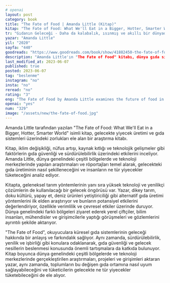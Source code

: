 ```yaml
---
# openai
layout: post
category: book
title: "The Fate of Food | Amanda Little (Kitap)"
kitap: "The Fate of Food: What We'll Eat in a Bigger, Hotter, Smarter World"
tr: "Gıdanın Geleceği - Daha da kalabalık, ısınmış ve akıllı bir dünyada ne yiyeceğiz?"
yazar: "Amanda Little"
yil: "2020"
sayfa: "440"
goodreads: "https://www.goodreads.com/book/show/41882450-the-fate-of-food"
description: "Amanda Little'ın "The Fate of Food" kitabı, dünya gıda sistemini iklim değişikliği ve kaynak sınırlılığı gibi zorluklarla ele alarak gelecekteki çözümleri araştırıyor."
last_modified_at: 2023-06-07
published: true
posted: 2023-06-07
tag: "beslenme" 
instagram: "no"
insta: "no"
reread: "no"
rating: "3"
eng: "The Fate of Food by Amanda Little examines the future of food in a changing world, exploring challenges and innovative solutions for sustainability and food security."
openai: "yes"
num: "329"
image: "/assets/new/the-fate-of-food.jpg"
---
```


Amanda Little tarafından yazılan "The Fate of Food: What We'll Eat in a Bigger, Hotter, Smarter World" isimli kitap, gelecekte yiyecek üretimi ve gıda sistemleri üzerindeki zorlukları ele alan bir araştırma kitabı.

Kitap, iklim değişikliği, nüfus artışı, kaynak kıtlığı ve teknolojik gelişmeler gibi faktörlerin gıda güvenliği ve sürdürülebilirlik üzerindeki etkilerini inceliyor. Amanda Little, dünya genelindeki çeşitli bölgelerde ve teknoloji merkezlerinde yapılan araştırmaları ve röportajları temel alarak, gelecekteki gıda üretiminin nasıl şekilleneceğini ve insanların ne tür yiyecekler tüketeceğini analiz ediyor.

Kitapta, geleneksel tarım yöntemlerinin yanı sıra yüksek teknoloji ve yenilikçi çözümlerin de kullanılacağı bir gelecek öngörüsü var. Yazar, dikey tarım, doku kültürü, yapay et, deniz ürünleri yetiştiriciliği gibi alternatif gıda üretimi yöntemlerini ilk elden araştırıyor ve bunların potansiyel etkilerini değerlendiriyor, özellikle verimlilik ve çevresel etkiler üzerinde duruyor. Dünya genelindeki farklı bölgeleri ziyaret ederek yerel çiftçiler, bilim insanları, mühendisler ve girişimcilerle yaptığı görüşmeleri ve gözlemlerini ayrıntılı şekilde aktarıyor.


"The Fate of Food", okuyuculara küresel gıda sistemlerinin geleceği hakkında bir anlayış ve farkındalık sağlıyor. Aynı zamanda, sürdürülebilirlik, yenilik ve işbirliği gibi konulara odaklanarak, gıda güvenliği ve gelecek nesillerin beslenmesi konusunda önemli tartışmalara da katkıda bulunuyor. Kitap boyunca dünya genelindeki çeşitli bölgelerde ve teknoloji merkezlerinde gerçekleştirilen araştırmaları, projeleri ve girişimleri aktaran yazar, aynı zamanda, toplumların bu değişen gıda ortamına nasıl uyum sağlayabileceğini ve tüketicilerin gelecekte ne tür yiyecekler tüketebileceğini de ele alıyor.





